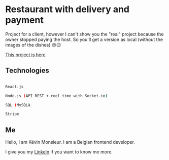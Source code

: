 
# Restaurant with delivery and payment

  
Project for a client, however I can't show you the "real" project because the owner stopped paying the host. So you'll get a version as local (without the images of the dishes) 😉😉

  [This project is here](https://mekong-restaurant-kevinmons1.vercel.app/)

## Technologies

```bash

React.js

Node.js (API REST + reel time with Socket.io)

SQL (MySQLà

Stripe

```

## Me

  

Hello, I am Kévin Monsieur. I am a Belgian frontend developer.

I give you my [LinkeIn](https://www.linkedin.com/in/k%C3%A9vin-monsieur-a9134a181/) if you want to know me more.